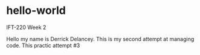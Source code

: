 # hello-world
IFT-220 Week 2

Hello my name is Derrick Delancey. 
This is my second attempt at managing code.
This practic attempt #3
